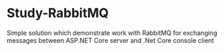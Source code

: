 # Study-RabbitMQ
Simple solution which demonstrate work with RabbitMQ for exchanging messages between ASP.NET Core server and .Net Core console client
